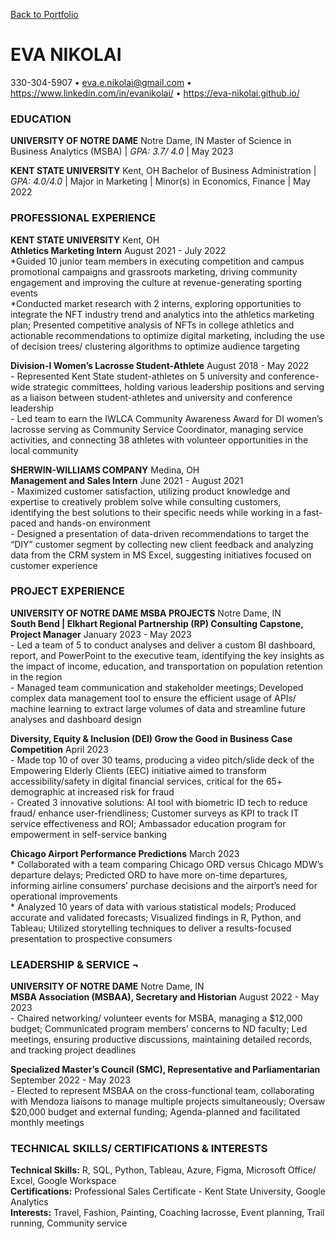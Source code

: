 [Back to Portfolio](index)

# EVA NIKOLAI

330-304-5907 • <eva.e.nikolai@gmail.com> •
<https://www.linkedin.com/in/evanikolai/> •
<https://eva-nikolai.github.io/>

### EDUCATION

**UNIVERSITY OF NOTRE DAME** Notre Dame, IN Master of Science in
Business Analytics (MSBA) | *GPA: 3.7/ 4.0* | May 2023

**KENT STATE UNIVERSITY** Kent, OH Bachelor of Business Administration |
*GPA: 4.0/4.0* | Major in Marketing | Minor(s) in Economics, Finance |
May 2022

### PROFESSIONAL EXPERIENCE

**KENT STATE UNIVERSITY** Kent, OH <br> **Athletics Marketing Intern**
August 2021 - July 2022 <br> *Guided 10 junior team members in executing
competition and campus promotional campaigns and grassroots marketing,
driving community engagement and improving the culture at
revenue-generating sporting events <br> *Conducted market research with
2 interns, exploring opportunities to integrate the NFT industry trend
and analytics into the athletics marketing plan; Presented competitive
analysis of NFTs in college athletics and actionable recommendations to
optimize digital marketing, including the use of decision trees/
clustering algorithms to optimize audience targeting

**Division-I Women’s Lacrosse Student-Athlete** August 2018 - May 2022
<br> - Represented Kent State student-athletes on 5 university and
conference-wide strategic committees, holding various leadership
positions and serving as a liaison between student-athletes and
university and conference leadership <br> - Led team to earn the IWLCA
Community Awareness Award for DI women’s lacrosse serving as Community
Service Coordinator, managing service activities, and connecting 38
athletes with volunteer opportunities in the local community

**SHERWIN-WILLIAMS COMPANY** Medina, OH <br> **Management and Sales
Intern** June 2021 - August 2021 <br> - Maximized customer satisfaction,
utilizing product knowledge and expertise to creatively problem solve
while consulting customers, identifying the best solutions to their
specific needs while working in a fast-paced and hands-on environment
<br> - Designed a presentation of data-driven recommendations to target
the “DIY” customer segment by collecting new client feedback and
analyzing data from the CRM system in MS Excel, suggesting initiatives
focused on customer experience

### PROJECT EXPERIENCE

**UNIVERSITY OF NOTRE DAME MSBA PROJECTS** Notre Dame, IN <br> **South
Bend | Elkhart Regional Partnership (RP) Consulting Capstone, Project
Manager** January 2023 - May 2023 <br> - Led a team of 5 to conduct
analyses and deliver a custom BI dashboard, report, and PowerPoint to
the executive team, identifying the key insights as the impact of
income, education, and transportation on population retention in the
region <br> - Managed team communication and stakeholder meetings;
Developed complex data management tool to ensure the efficient usage of
APIs/ machine learning to extract large volumes of data and streamline
future analyses and dashboard design

**Diversity, Equity & Inclusion (DEI) Grow the Good in Business Case
Competition** April 2023 <br> - Made top 10 of over 30 teams, producing
a video pitch/slide deck of the Empowering Elderly Clients (EEC)
initiative aimed to transform accessibility/safety in digital financial
services, critical for the 65+ demographic at increased risk for fraud
<br> - Created 3 innovative solutions: AI tool with biometric ID tech to
reduce fraud/ enhance user-friendliness; Customer surveys as KPI to
track IT service effectiveness and ROI; Ambassador education program for
empowerment in self-service banking

**Chicago Airport Performance Predictions** March 2023 <br> \*
Collaborated with a team comparing Chicago ORD versus Chicago MDW’s
departure delays; Predicted ORD to have more on-time departures,
informing airline consumers’ purchase decisions and the airport’s need
for operational improvements <br> \* Analyzed 10 years of data with
various statistical models; Produced accurate and validated forecasts;
Visualized findings in R, Python, and Tableau; Utilized storytelling
techniques to deliver a results-focused presentation to prospective
consumers

### LEADERSHIP & SERVICE ¬

**UNIVERSITY OF NOTRE DAME** Notre Dame, IN <br> **MSBA Association
(MSBAA), Secretary and Historian** August 2022 - May 2023 <br> - Chaired
networking/ volunteer events for MSBA, managing a $12,000 budget;
Communicated program members’ concerns to ND faculty; Led meetings,
ensuring productive discussions, maintaining detailed records, and
tracking project deadlines

**Specialized Master’s Council (SMC), Representative and
Parliamentarian** September 2022 - May 2023 <br> - Elected to represent
MSBAA on the cross-functional team, collaborating with Mendoza liaisons
to manage multiple projects simultaneously; Oversaw $20,000 budget and
external funding; Agenda-planned and facilitated monthly meetings

### TECHNICAL SKILLS/ CERTIFICATIONS & INTERESTS

**Technical Skills:** R, SQL, Python, Tableau, Azure, Figma, Microsoft
Office/ Excel, Google Workspace <br> **Certifications:** Professional
Sales Certificate - Kent State University, Google Analytics <br>
**Interests:** Travel, Fashion, Painting, Coaching lacrosse, Event
planning, Trail running, Community service
